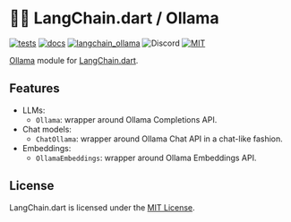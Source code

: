 # 🦜️🔗 LangChain.dart / Ollama

[![tests](https://img.shields.io/github/actions/workflow/status/davidmigloz/langchain_dart/test.yaml?logo=github&label=tests)](https://github.com/davidmigloz/langchain_dart/actions/workflows/test.yaml)
[![docs](https://img.shields.io/github/actions/workflow/status/davidmigloz/langchain_dart/pages%2Fpages-build-deployment?logo=github&label=docs)](https://github.com/davidmigloz/langchain_dart/actions/workflows/pages/pages-build-deployment)
[![langchain_ollama](https://img.shields.io/pub/v/langchain_ollama.svg)](https://pub.dev/packages/langchain_ollama)
![Discord](https://img.shields.io/discord/1123158322812555295?label=discord)
[![MIT](https://img.shields.io/badge/license-MIT-purple.svg)](https://github.com/davidmigloz/langchain_dart/blob/main/LICENSE)

[Ollama](https://ollama.ai) module for [LangChain.dart](https://github.com/davidmigloz/langchain_dart).

## Features

- LLMs:
  * `Ollama`: wrapper around Ollama Completions API.
- Chat models:
  * `ChatOllama`: wrapper around Ollama Chat API in a chat-like fashion.
- Embeddings:
  * `OllamaEmbeddings`: wrapper around Ollama Embeddings API.

## License

LangChain.dart is licensed under the 
[MIT License](https://github.com/davidmigloz/langchain_dart/blob/main/LICENSE).
